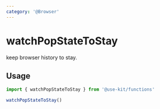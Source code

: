 ```yaml
---
category: '@Browser'
---
```


# watchPopStateToStay

keep browser history to stay.

## Usage

```ts
import { watchPopStateToStay } from '@use-kit/functions'

watchPopStateToStay()
```
